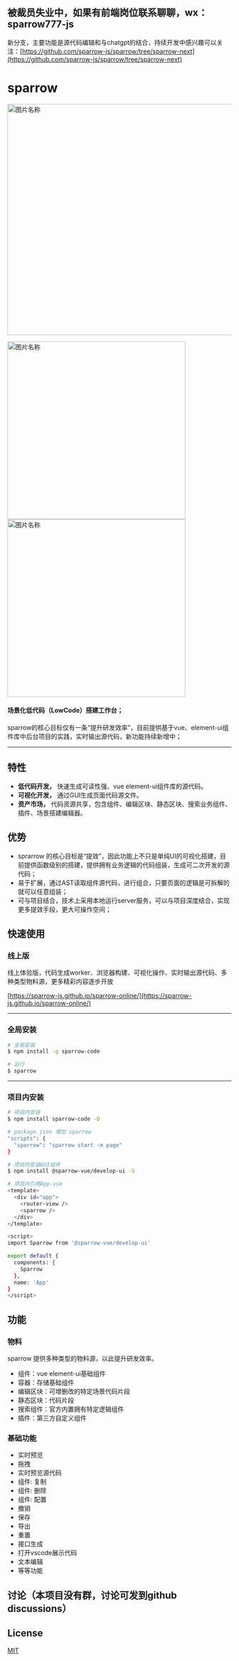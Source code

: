 ## 被裁员失业中，如果有前端岗位联系聊聊，wx：sparrow777-js

新分支，主要功能是源代码编辑和与chatgpt的结合，持续开发中感兴趣可以关注：[https://github.com/sparrow-js/sparrow/tree/sparrow-next](https://github.com/sparrow-js/sparrow/tree/sparrow-next)

# sparrow

 <img src="https://unpkg.com/@sparrow-vue/images@1.0.18/assets/anim1.gif"  width = "520"  alt="图片名称" align="center" >

<img src="https://p3-juejin.byteimg.com/tos-cn-i-k3u1fbpfcp/6e8640213efb453a8177a959e24f7da1~tplv-k3u1fbpfcp-watermark.image" width = "400"  alt="图片名称" align="center" /><img src="https://p6-juejin.byteimg.com/tos-cn-i-k3u1fbpfcp/6db9f5bff2414c958fd0b8862e489810~tplv-k3u1fbpfcp-watermark.image" width = "400"  alt="图片名称" align="center" />

#### 场景化低代码（LowCode）搭建工作台；

sparrow的核心目标仅有一条“提升研发效率”，目前提供基于vue、element-ui组件库中后台项目的实践，实时输出源代码，新功能持续新增中；

---
## 特性

- **低代码开发，**  快速生成可读性强、vue element-ui组件库的源代码。
- **可视化开发，**  通过GUI生成页面代码源文件。
- **资产市场，**  代码资源共享，包含组件、编辑区块、静态区块、搜索业务组件、插件、场景搭建编辑器。

## 优势
- sprarrow 的核心目标是“提效”，因此功能上不只是单纯UI的可视化搭建，目前提供函数级别的搭建，提供拥有业务逻辑的代码组装，生成可二次开发的源代码；
- 易于扩展，通过AST读取组件源代码，进行组合，只要页面的逻辑是可拆解的就可以任意组装；
- 可与项目结合，技术上采用本地运行server服务，可以与项目深度结合，实现更多提效手段，更大可操作空间；


## 快速使用

### 线上版
线上体验版，代码生成worker、浏览器构建、可视化操作、实时输出源代码、多种类型物料源，更多精彩内容逐步开放

[https://sparrow-js.github.io/sparrow-online/](https://sparrow-js.github.io/sparrow-online/)

---

### 全局安装

```bash
# 全局安装
$ npm install -g sparrow-code

# 运行
$ sparrow
```
---

### 项目内安装

```bash
# 项目内安装
$ npm install sparrow-code -D

# package.json 增加 sparrow
"scripts": {
  "sparrow": "sparrow start -m page"
}

# 项目内安装GUI组件
$ npm install @sparrow-vue/develop-ui -S

# 项目内引用App.vue
<template>
  <div id="app">
    <router-view />
    <sparrow />
  </div>
</template>

<script>
import Sparrow from '@sparrow-vue/develop-ui'

export default {
  components: {
    Sparrow
  },
  name: 'App'
}
</script>


```

## 功能

### 物料
sparrow 提供多种类型的物料源，以此提升研发效率。
-  组件：vue element-ui基础组件
-  容器：存储基础组件
-  编辑区块：可增删改的特定场景代码片段
-  静态区块：代码片段
-  搜索组件：官方内置拥有特定逻辑组件
-  插件：第三方自定义组件

### 基础功能
- 实时预览
- 拖拽
- 实时预览源代码
- 组件: 复制
- 组件: 删除
- 组件: 配置
- 撤销
- 保存
- 导出
- 重置
- 接口生成
- 打开vscode展示代码
- 文本编辑
- 等等功能

## 讨论（本项目没有群，讨论可发到github discussions）

## License
[MIT](https://github.com/sparrow-js/sparrow/blob/master/LICENSE)
